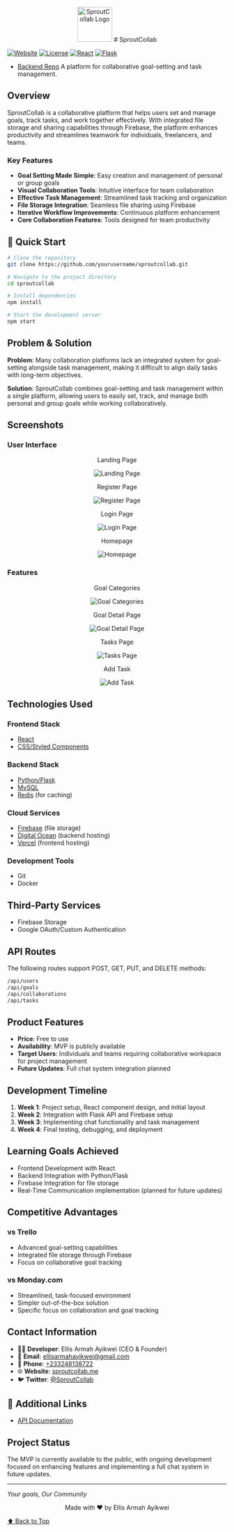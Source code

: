 <p align="center">
  <img src="./assets/logo512.png" width="80" height="80" alt="SproutCollab Logo"> # SproutCollab
</p>

[![Website](https://img.shields.io/badge/Website-sproutcollab.me-blue)](https://sproutcollab.me)
[![License](https://img.shields.io/badge/License-MIT-green.svg)](https://opensource.org/licenses/MIT)
[![React](https://img.shields.io/badge/React-18.0.0-blue)](https://reactjs.org/)
[![Flask](https://img.shields.io/badge/Flask-2.0.0-lightgrey)](https://flask.palletsprojects.com/)

- [Backend Repo](https://github.com/Ellis-Ayikwei/Sprout-Collab-BE.git)
  A platform for collaborative goal-setting and task management.

## Overview

SproutCollab is a collaborative platform that helps users set and manage goals, track tasks, and work together effectively. With integrated file storage and sharing capabilities through Firebase, the platform enhances productivity and streamlines teamwork for individuals, freelancers, and teams.

### Key Features

- **Goal Setting Made Simple**: Easy creation and management of personal or group goals
- **Visual Collaboration Tools**: Intuitive interface for team collaboration
- **Effective Task Management**: Streamlined task tracking and organization
- **File Storage Integration**: Seamless file sharing using Firebase
- **Iterative Workflow Improvements**: Continuous platform enhancement
- **Core Collaboration Features**: Tools designed for team productivity

## 🚀 Quick Start

```bash
# Clone the repository
git clone https://github.com/yourusername/sproutcollab.git

# Navigate to the project directory
cd sproutcollab

# Install dependencies
npm install

# Start the development server
npm start
```

## Problem & Solution

**Problem**: Many collaboration platforms lack an integrated system for goal-setting alongside task management, making it difficult to align daily tasks with long-term objectives.

**Solution**: SproutCollab combines goal-setting and task management within a single platform, allowing users to easily set, track, and manage both personal and group goals while working collaboratively.

## Screenshots

### User Interface

<p align="center">
  Landing Page
</p>
<p align="center">
  <img src="./assets/screenshots/landing.png" alt="Landing Page">
</p>

<p align="center">
  Register Page
</p>
<p align="center">
  <img src="./assets/screenshots/register.png" alt="Register Page">
</p>

<p align="center">
  Login Page
</p>
<p align="center">
  <img src="./assets/screenshots/signin.png" alt="Login Page">
</p>

<p align="center">
  Homepage
</p>
<p align="center">
  <img src="./assets/screenshots/homepage.png" alt="Homepage">
</p>

### Features

<p align="center">
  Goal Categories
</p>
<p align="center">
  <img src="./assets/screenshots/goals.png" alt="Goal Categories">
</p>

<p align="center">
  Goal Detail Page
</p>
<p align="center">
  <img src="./assets/screenshots/goalpage.png" alt="Goal Detail Page">
</p>

<p align="center">
  Tasks Page
</p>
<p align="center">
  <img src="./assets/screenshots/tasks.png" alt="Tasks Page">
</p>

<p align="center">
  Add Task
</p>
<p align="center">
  <img src="./assets/screenshots/addtask.png" alt="Add Task">
</p>

## Technologies Used

### Frontend Stack

- [React](https://reactjs.org/)
- [CSS/Styled Components](https://styled-components.com/)

### Backend Stack

- [Python/Flask](https://flask.palletsprojects.com/)
- [MySQL](https://www.mysql.com/)
- [Redis](https://redis.io/) (for caching)

### Cloud Services

- [Firebase](https://firebase.google.com/) (file storage)
- [Digital Ocean](https://www.digitalocean.com/) (backend hosting)
- [Vercel](https://vercel.com/) (frontend hosting)

### Development Tools

- Git
- Docker

## Third-Party Services

- Firebase Storage
- Google OAuth/Custom Authentication

## API Routes

The following routes support POST, GET, PUT, and DELETE methods:

```bash
/api/users
/api/goals
/api/collaborations
/api/tasks
```

## Product Features

- **Price**: Free to use
- **Availability**: MVP is publicly available
- **Target Users**: Individuals and teams requiring collaborative workspace for project management
- **Future Updates**: Full chat system integration planned

## Development Timeline

1. **Week 1**: Project setup, React component design, and initial layout
2. **Week 2**: Integration with Flask API and Firebase setup
3. **Week 3**: Implementing chat functionality and task management
4. **Week 4**: Final testing, debugging, and deployment

## Learning Goals Achieved

- Frontend Development with React
- Backend Integration with Python/Flask
- Firebase Integration for file storage
- Real-Time Communication implementation (planned for future updates)

## Competitive Advantages

### vs Trello

- Advanced goal-setting capabilities
- Integrated file storage through Firebase
- Focus on collaborative goal tracking

### vs Monday.com

- Streamlined, task-focused environment
- Simpler out-of-the-box solution
- Specific focus on collaboration and goal tracking

## Contact Information

- 👨‍💻 **Developer**: Ellis Armah Ayikwei (CEO & Founder)
- 📧 **Email**: [ellisarmahayikwei@gmail.com](mailto:ellisarmahayikwei@gmail.com)
- 📱 **Phone**: [+233248138722](tel:+233248138722)
- 🌐 **Website**: [sproutcollab.me](https://sproutcollab.me)
- 🐦 **Twitter**: [@SproutCollab](https://twitter.com/SproutCollab)

## 🔗 Additional Links

- [API Documentation](https://api.sproutcollab.me/docs)

## Project Status

The MVP is currently available to the public, with ongoing development focused on enhancing features and implementing a full chat system in future updates.

---

_Your goals, Our Community_

<p align="center">Made with ❤️ by Ellis Armah Ayikwei</p>

[⬆ Back to Top](#sproutcollab)
